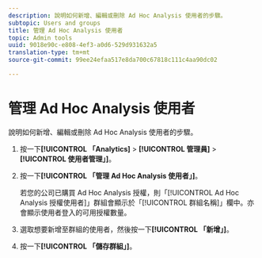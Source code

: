 ```yaml
---
description: 說明如何新增、編輯或刪除 Ad Hoc Analysis 使用者的步驟。
subtopic: Users and groups
title: 管理 Ad Hoc Analysis 使用者
topic: Admin tools
uuid: 9018e90c-e808-4ef3-a0d6-529d931632a5
translation-type: tm+mt
source-git-commit: 99ee24efaa517e8da700c67818c111c4aa90dc02

---
```



# 管理 Ad Hoc Analysis 使用者

說明如何新增、編輯或刪除 Ad Hoc Analysis 使用者的步驟。

1. 按一下&#x200B;**[!UICONTROL 「Analytics]** > **[!UICONTROL 管理員]** > **[!UICONTROL 使用者管理」]**。
1. 按一下&#x200B;**[!UICONTROL 「管理 Ad Hoc Analysis 使用者」]**。

   若您的公司已購買 Ad Hoc Analysis 授權，則「[!UICONTROL Ad Hoc Analysis 授權使用者]」群組會顯示於「[!UICONTROL 群組名稱]」欄中。亦會顯示使用者登入的可用授權數量。

1. 選取想要新增至群組的使用者，然後按一下&#x200B;**[!UICONTROL 「新增」]**。
1. 按一下&#x200B;**[!UICONTROL 「儲存群組」]**。
